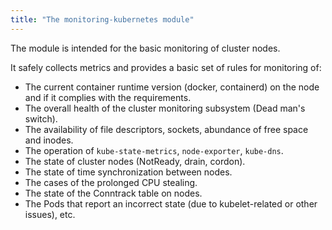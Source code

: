 ```yaml
---
title: "The monitoring-kubernetes module"
---
```


The module is intended for the basic monitoring of cluster nodes.

It safely collects metrics and provides a basic set of rules for monitoring of:
- The current container runtime version (docker, containerd) on the node and if it complies with the requirements.
- The overall health of the cluster monitoring subsystem (Dead man's switch).
- The availability of file descriptors, sockets, abundance of free space and inodes.
- The operation of `kube-state-metrics`, `node-exporter`, `kube-dns`.
- The state of cluster nodes (NotReady, drain, cordon).
- The state of time synchronization between nodes.
- The cases of the prolonged CPU stealing.
- The state of the Conntrack table on nodes.
- The Pods that report an incorrect state (due to kubelet-related or other issues), etc.
